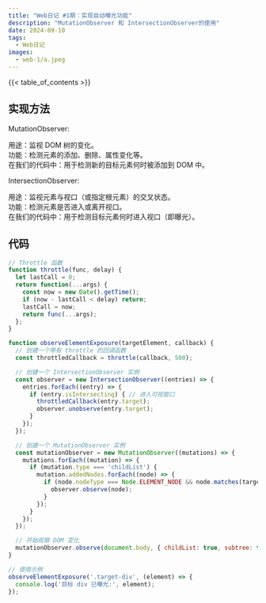 ```yaml
---
title: "Web日记 #1期：实现自动曝光功能"
description: "MutationObserver 和 IntersectionObserver的使用"
date: 2024-09-10
tags:
  - Web日记
images:
  - web-1/a.jpeg
---
```


{{< table_of_contents >}}

## 实现方法

MutationObserver: 
 
用途：监视 DOM 树的变化。  
功能：检测元素的添加、删除、属性变化等。  
在我们的代码中：用于检测新的目标元素何时被添加到 DOM 中。  

IntersectionObserver:

用途：监视元素与视口（或指定根元素）的交叉状态。  
功能：检测元素是否进入或离开视口。  
在我们的代码中：用于检测目标元素何时进入视口（即曝光）。  

## 代码

```js
// Throttle 函数
function throttle(func, delay) {
  let lastCall = 0;
  return function(...args) {
    const now = new Date().getTime();
    if (now - lastCall < delay) return;
    lastCall = now;
    return func(...args);
  };
}

function observeElementExposure(targetElement, callback) {
  // 创建一个带有 throttle 的回调函数
  const throttledCallback = throttle(callback, 500);

  // 创建一个 IntersectionObserver 实例
  const observer = new IntersectionObserver((entries) => {
    entries.forEach((entry) => {
      if (entry.isIntersecting) { // 进入可视窗口
        throttledCallback(entry.target);
        observer.unobserve(entry.target);
      }
    });
  });

  // 创建一个 MutationObserver 实例
  const mutationObserver = new MutationObserver((mutations) => {
    mutations.forEach((mutation) => {
      if (mutation.type === 'childList') {
        mutation.addedNodes.forEach((node) => {
          if (node.nodeType === Node.ELEMENT_NODE && node.matches(targetElement)) {
            observer.observe(node);
          }
        });
      }
    });
  });

  // 开始观察 DOM 变化
  mutationObserver.observe(document.body, { childList: true, subtree: true });
}

// 使用示例
observeElementExposure('.target-div', (element) => {
  console.log('目标 div 已曝光:', element);
});
```